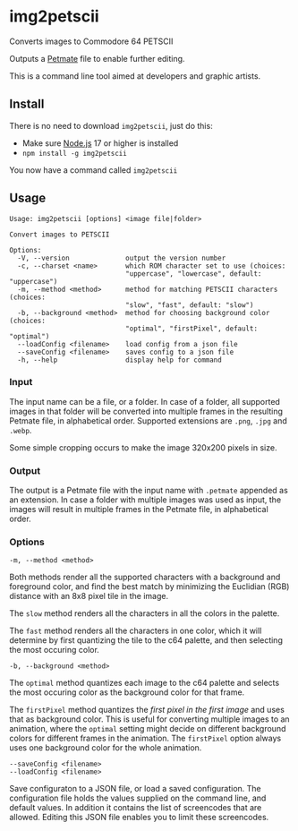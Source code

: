 # img2petscii

Converts images to Commodore 64 PETSCII

Outputs a [Petmate](https://nurpax.github.io/petmate/) file to enable further
editing.

This is a command line tool aimed at developers and graphic artists.

## Install

There is no need to download `img2petscii`, just do this:

- Make sure [Node.js](https://nodejs.org/) 17 or higher is installed
- `npm install -g img2petscii`

You now have a command called `img2petscii`

## Usage

```
Usage: img2petscii [options] <image file|folder>

Convert images to PETSCII

Options:
  -V, --version              output the version number
  -c, --charset <name>       which ROM character set to use (choices:
                             "uppercase", "lowercase", default: "uppercase")
  -m, --method <method>      method for matching PETSCII characters (choices:
                             "slow", "fast", default: "slow")
  -b, --background <method>  method for choosing background color (choices:
                             "optimal", "firstPixel", default: "optimal")
  --loadConfig <filename>    load config from a json file
  --saveConfig <filename>    saves config to a json file
  -h, --help                 display help for command
```

### Input

The input name can be a file, or a folder. In case of a folder, all supported
images in that folder will be converted into multiple frames in the resulting
Petmate file, in alphabetical order. Supported extensions are `.png`, `.jpg` and
`.webp`.

Some simple cropping occurs to make the image 320x200 pixels in size.

### Output

The output is a Petmate file with the input name with `.petmate` appended as
an extension. In case a folder with multiple images was used as input, the
images will result in multiple frames in the Petmate file, in alphabetical
order.

### Options

    -m, --method <method>

Both methods render all the supported characters with a background and
foreground color, and find the best match by minimizing the Euclidian (RGB)
distance with an 8x8 pixel tile in the image.

The `slow` method renders all the characters in all the colors in the palette.

The `fast` method renders all the characters in one color, which it will determine
by first quantizing the tile to the c64 palette, and then selecting the most
occuring color.

    -b, --background <method>

The `optimal` method quantizes each image to the c64 palette and selects the most
occuring color as the background color for that frame.

The `firstPixel` method quantizes the _first pixel in the first image_ and uses
that as background color. This is useful for converting multiple images to an
animation, where the `optimal` setting might decide on different background
colors for different frames in the animation. The `firstPixel` option always
uses one background color for the whole animation.

    --saveConfig <filename>
    --loadConfig <filename>

Save configuraton to a JSON file, or load a saved configuration. The
configuration file holds the values supplied on the command line, and default
values. In addition it contains the list of screencodes that are allowed.
Editing this JSON file enables you to limit these screencodes.
